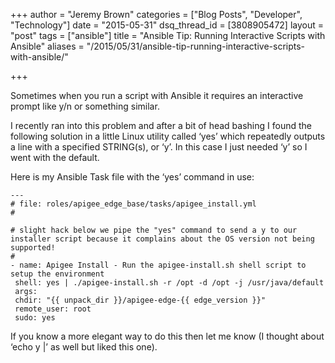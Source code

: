 +++
author = "Jeremy Brown"
categories = ["Blog Posts", "Developer", "Technology"]
date = "2015-05-31"
dsq_thread_id = [3808905472]
layout = "post"
tags = ["ansible"]
title = "Ansible Tip: Running Interactive Scripts with Ansible"
aliases = "/2015/05/31/ansible-tip-running-interactive-scripts-with-ansible/"

+++

Some­times when you run a script with Ansi­ble it requires an inter­ac­tive prompt like y/n or some­thing similar.

I recently ran into this prob­lem and after a bit of head bash­ing I found the fol­low­ing solu­tion in a lit­tle Linux util­ity called ‘yes’ which repeat­edly out­puts a line with a spec­i­fied STRING(s), or ‘y’. In this case I just needed ‘y’ so I went with the default.

Here is my Ansi­ble Task file with the ‘yes’ com­mand in use:

```
---
# file: roles/apigee_edge_base/tasks/apigee_install.yml
#

# slight hack below we pipe the "yes" command to send a y to our installer script because it complains about the OS version not being supported!
#
- name: Apigee Install - Run the apigee-install.sh shell script to setup the environment
 shell: yes | ./apigee-install.sh -r /opt -d /opt -j /usr/java/default
 args:
 chdir: "{{ unpack_dir }}/apigee-edge-{{ edge_version }}"
 remote_user: root
 sudo: yes

```

If you know a more ele­gant way to do this then let me know (I thought about ‘echo y |’ as well but liked this one).
